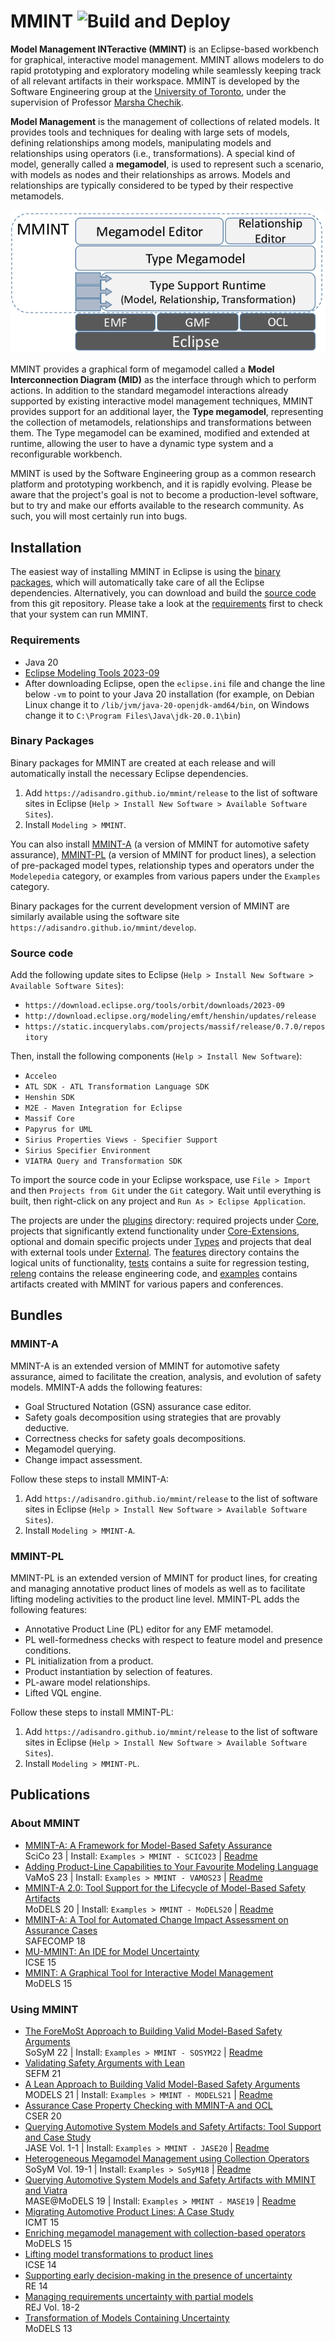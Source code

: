 # MMINT ![Build and Deploy](https://github.com/adisandro/MMINT/workflows/Build%20and%20Deploy/badge.svg)

**Model Management INTeractive (MMINT)** is an Eclipse-based workbench for graphical, interactive model management. MMINT allows modelers to do rapid prototyping and exploratory modeling while seamlessly keeping track of all relevant artifacts in their workspace. MMINT is developed by the Software Engineering group at the [University of Toronto](https://web.cs.toronto.edu), under the supervision of Professor [Marsha Chechik](http://www.cs.toronto.edu/~chechik).

**Model Management** is the management of collections of related models. It provides tools and techniques for dealing with large sets of models, defining relationships among models, manipulating models and relationships using operators (i.e., transformations). A special kind of model, generally called a **megamodel**, is used to represent such a scenario, with models as nodes and their relationships as arrows. Models and relationships are typically considered to be typed by their respective metamodels.

![MMINT Architecture](images/architecture.png)

MMINT provides a graphical form of megamodel called a **Model Interconnection Diagram (MID)** as the interface through which to perform actions. In addition to the standard megamodel interactions already supported by existing interactive model management techniques, MMINT provides support for an additional layer, the **Type megamodel**, representing the collection of metamodels, relationships and transformations between them. The Type megamodel can be examined, modified and extended at runtime, allowing the user to have a dynamic type system and a reconfigurable workbench.

MMINT is used by the Software Engineering group as a common research platform and prototyping workbench, and it is rapidly evolving. Please be aware that the project's goal is not to become a production-level software, but to try and make our efforts available to the research community. As such, you will most certainly run into bugs.



## Installation

The easiest way of installing MMINT in Eclipse is using the [binary packages](#binary-packages), which will automatically take care of all the Eclipse dependencies. Alternatively, you can download and build the [source code](#source-code) from this git repository. Please take a look at the [requirements](#requirements) first to check that your system can run MMINT.

### Requirements

* Java 20
* [Eclipse Modeling Tools 2023-09](https://www.eclipse.org/downloads/packages/release/2023-09/r/eclipse-modeling-tools)
* After downloading Eclipse, open the `eclipse.ini` file and change the line below `-vm` to point to your Java 20 installation (for example, on Debian Linux change it to `/lib/jvm/java-20-openjdk-amd64/bin`, on Windows change it to `C:\Program Files\Java\jdk-20.0.1\bin`)

### Binary Packages

Binary packages for MMINT are created at each release and will automatically install the necessary Eclipse dependencies.

1. Add `https://adisandro.github.io/mmint/release` to the list of software sites in Eclipse (`Help > Install New Software > Available Software Sites`).
2. Install `Modeling > MMINT`.

You can also install [MMINT-A](#mmint-a) (a version of MMINT for automotive safety assurance), [MMINT-PL](#mmint-pl) (a version of MMINT for product lines), a selection of pre-packaged model types, relationship types and operators under the `Modelepedia` category, or examples from various papers under the `Examples` category.

Binary packages for the current development version of MMINT are similarly available using the software site `https://adisandro.github.io/mmint/develop`.

### Source code

Add the following update sites to Eclipse (`Help > Install New Software > Available Software Sites`):
  * `https://download.eclipse.org/tools/orbit/downloads/2023-09`
  * `http://download.eclipse.org/modeling/emft/henshin/updates/release`
  * `https://static.incquerylabs.com/projects/massif/release/0.7.0/repository`

Then, install the following components (`Help > Install New Software`):
  * `Acceleo`
  * `ATL SDK - ATL Transformation Language SDK`
  * `Henshin SDK`
  * `M2E - Maven Integration for Eclipse`
  * `Massif Core`
  * `Papyrus for UML`
  * `Sirius Properties Views - Specifier Support`
  * `Sirius Specifier Environment`
  * `VIATRA Query and Transformation SDK`

To import the source code in your Eclipse workspace, use `File > Import` and then `Projects from Git` under the `Git` category. Wait until everything is built, then right-click on any project and `Run As > Eclipse Application`.

The projects are under the [plugins](plugins) directory: required projects under [Core](plugins/Core), projects that significantly extend functionality under [Core-Extensions](plugins/Core-Extensions), optional and domain specific projects under [Types](plugins/Types) and projects that deal with external tools under [External](plugins/External). The [features](features) directory contains the logical units of functionality, [tests](tests) contains a suite for regression testing, [releng](releng) contains the release engineering code, and [examples](examples) contains artifacts created with MMINT for various papers and conferences.



## Bundles

### MMINT-A

MMINT-A is an extended version of MMINT for automotive safety assurance, aimed to facilitate the creation, analysis, and evolution of safety models. MMINT-A adds the following features:

* Goal Structured Notation (GSN) assurance case editor.
* Safety goals decomposition using strategies that are provably deductive.
* Correctness checks for safety goals decompositions.
* Megamodel querying.
* Change impact assessment.

Follow these steps to install MMINT-A:

1. Add `https://adisandro.github.io/mmint/release` to the list of software sites in Eclipse (`Help > Install New Software > Available Software Sites`).
2. Install `Modeling > MMINT-A`.

### MMINT-PL

MMINT-PL is an extended version of MMINT for product lines, for creating and managing annotative product lines of models as well as to facilitate lifting modeling activities to the product line level. MMINT-PL adds the following features:

* Annotative Product Line (PL) editor for any EMF metamodel.
* PL well-formedness checks with respect to feature model and presence conditions.
* PL initialization from a product.
* Product instantiation by selection of features.
* PL-aware model relationships.
* Lifted VQL engine.

Follow these steps to install MMINT-PL:

1. Add `https://adisandro.github.io/mmint/release` to the list of software sites in Eclipse (`Help > Install New Software > Available Software Sites`).
2. Install `Modeling > MMINT-PL`.



## Publications

### About MMINT

* <a name="paper-scico23"></a> [MMINT-A: A Framework for Model-Based Safety Assurance](https://doi.org/10.1016/j.scico.2023.103004)  
SciCo 23 | Install: `Examples > MMINT - SCICO23` | [Readme](examples/SCICO23/edu.toronto.cs.se.mmint.examples.scico23/SCICO23/README.md)
* <a name="paper-vamos23"></a> [Adding Product-Line Capabilities to Your Favourite Modeling Language](https://doi.org/10.1145/3571788.3571791)  
VaMoS 23 | Install: `Examples > MMINT - VAMOS23` | [Readme](examples/VAMOS23/edu.toronto.cs.se.mmint.examples.vamos23/VAMOS23/README.md)
* [MMINT-A 2.0: Tool Support for the Lifecycle of Model-Based Safety Artifacts](https://doi.org/10.1145/3417990.3422012)  
MoDELS 20 | Install: `Examples > MMINT - MoDELS20` | [Readme](examples/MoDELS20/edu.toronto.cs.se.mmint.example.models20/MoDELS20/README.md)
* [MMINT-A: A Tool for Automated Change Impact Assessment on Assurance Cases](https://doi.org/10.1007/978-3-319-99229-7_7)  
SAFECOMP 18
* [MU-MMINT: An IDE for Model Uncertainty](https://doi.org/10.1109/ICSE.2015.226)  
ICSE 15
* [MMINT: A Graphical Tool for Interactive Model Management](http://ceur-ws.org/Vol-1554/PD_MoDELS_2015_paper_6.pdf)  
MoDELS 15

### Using MMINT

* <a name="paper-sosym22"></a> [The ForeMoSt Approach to Building Valid Model-Based Safety Arguments](https://doi.org/10.1007/s10270-022-01063-4)  
SoSyM 22 | Install: `Examples > MMINT - SOSYM22` | [Readme](examples/SOSYM22/edu.toronto.cs.se.mmint.examples.sosym22/SOSYM22/README.md)
* [Validating Safety Arguments with Lean](https://doi.org/10.1007/978-3-030-92124-8_2)  
SEFM 21
* [A Lean Approach to Building Valid Model-Based Safety Arguments](https://doi.org/10.1109/MODELS50736.2021.00028)  
MODELS 21 | Install: `Examples > MMINT - MODELS21` | [Readme](examples/MODELS21/edu.toronto.cs.se.mmint.examples.models21/MODELS21/README.md)
* [Assurance Case Property Checking with MMINT-A and OCL](https://doi.org/10.1007/978-3-030-82083-1_30)  
CSER 20
* [Querying Automotive System Models and Safety Artifacts: Tool Support and Case Study](https://doi.org/10.2991/jase.d.200912.001)  
JASE Vol. 1-1 | Install: `Examples > MMINT - JASE20` | [Readme](examples/JASE20/edu.toronto.cs.se.mmint.example.jase20/JASE20/README.md)
* [Heterogeneous Megamodel Management using Collection Operators](https://doi.org/10.1007/s10270-019-00738-9)  
SoSyM Vol. 19-1 | Install: `Examples > SoSyM18` | [Readme](examples/SOSYM18/README.md)
* [Querying Automotive System Models and Safety Artifacts with MMINT and Viatra](https://doi.org/10.1109/MODELS-C.2019.00008)  
MASE@MoDELS 19 | Install: `Examples > MMINT - MASE19` | [Readme](examples/MASE19/edu.toronto.cs.se.mmint.example.mase19/MASE19/README.md)
* [Migrating Automotive Product Lines: A Case Study](https://doi.org/10.1007/978-3-319-21155-8_7)  
ICMT 15
* [Enriching megamodel management with collection-based operators](https://doi.org/10.1109/MODELS.2015.7338254)  
MoDELS 15
* [Lifting model transformations to product lines](https://doi.org/10.1145/2568225.2568267)  
ICSE 14
* [Supporting early decision-making in the presence of uncertainty](https://doi.org/10.1109/RE.2014.6912245)  
RE 14
* [Managing requirements uncertainty with partial models](https://doi.org/10.1007/s00766-013-0170-y)  
REJ Vol. 18-2
* [Transformation of Models Containing Uncertainty](https://doi.org/10.1007/978-3-642-41533-3_41)  
MoDELS 13

